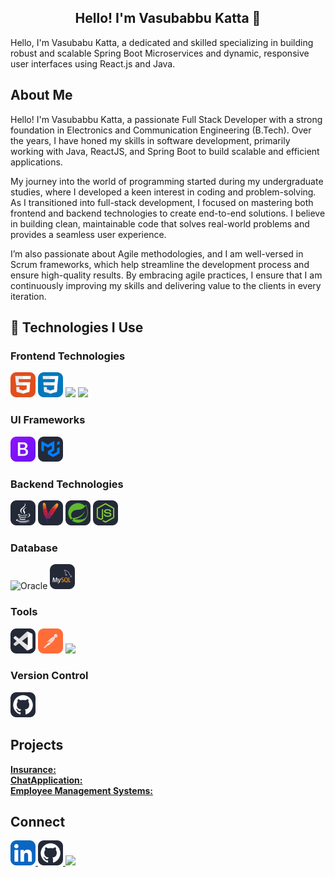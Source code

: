 <h2 align="center">Hello! I'm Vasubabbu Katta 👋</h2>
Hello, I'm Vasubabu Katta, a dedicated and skilled specializing in building robust and scalable Spring Boot Microservices and dynamic, responsive user interfaces using React.js and Java.

## About Me
Hello! I'm Vasubabbu Katta, a passionate Full Stack Developer with a strong foundation in Electronics and Communication Engineering (B.Tech). Over the years, I have honed my skills in software development, primarily working with Java, ReactJS, and Spring Boot to build scalable and efficient applications.

My journey into the world of programming started during my undergraduate studies, where I developed a keen interest in coding and problem-solving. As I transitioned into full-stack development, I focused on mastering both frontend and backend technologies to create end-to-end solutions. I believe in building clean, maintainable code that solves real-world problems and provides a seamless user experience.

I’m also passionate about Agile methodologies, and I am well-versed in Scrum frameworks, which help streamline the development process and ensure high-quality results. By embracing agile practices, I ensure that I am continuously improving my skills and delivering value to the clients in every iteration.

## 🚀 Technologies I Use

### Frontend Technologies  
<p align="left">
  <img src="https://github.com/tandpfun/skill-icons/blob/main/icons/HTML.svg" width="40">
  <img src="https://github.com/tandpfun/skill-icons/blob/main/icons/CSS.svg" width="40">
  <img src="https://upload.wikimedia.org/wikipedia/commons/6/6a/JavaScript-logo.png" width="40">
  <img src="https://upload.wikimedia.org/wikipedia/commons/a/a7/React-icon.svg" width="40">
</p>

### UI Frameworks  
<p align="left">
  <img src="https://github.com/tandpfun/skill-icons/blob/main/icons/Bootstrap.svg" width="40">
  <img src="https://github.com/tandpfun/skill-icons/blob/main/icons/MaterialUI-Dark.svg" width="40">
</p>

### Backend Technologies  
<p align="left">
  <img src="https://raw.githubusercontent.com/tandpfun/skill-icons/65dea6c4eaca7da319e552c09f4cf5a9a8dab2c8/icons/Java-Dark.svg" width="40">
  <img src="https://raw.githubusercontent.com/tandpfun/skill-icons/65dea6c4eaca7da319e552c09f4cf5a9a8dab2c8/icons/Maven-Dark.svg" width="40">
  <img src="https://raw.githubusercontent.com/tandpfun/skill-icons/65dea6c4eaca7da319e552c09f4cf5a9a8dab2c8/icons/Spring-Dark.svg" width="40">
  <img src="https://raw.githubusercontent.com/tandpfun/skill-icons/65dea6c4eaca7da319e552c09f4cf5a9a8dab2c8/icons/NodeJS-Dark.svg" width="40">
</p>

### Database
<p align="left">
  <img src="https://upload.wikimedia.org/wikipedia/commons/5/50/Oracle_logo.svg" width="40" title="Oracle"> 
  <img src="https://raw.githubusercontent.com/tandpfun/skill-icons/65dea6c4eaca7da319e552c09f4cf5a9a8dab2c8/icons/MySQL-Dark.svg" width="40" title="MySQL"> 
</p>

### Tools
<p align="left">
  <img src="https://github.com/tandpfun/skill-icons/blob/main/icons/VSCode-Dark.svg" width="40"> 
  <img src="https://raw.githubusercontent.com/tandpfun/skill-icons/65dea6c4eaca7da319e552c09f4cf5a9a8dab2c8/icons/Postman.svg" width="40"> 
  <img src="https://raw.githubusercontent.com/tandpfun/skill-icons/65dea6c4eaca7da319e552c09f4cf5a9a8dab2c8/icons/Sublime-Dark.svg" width="40"> 
</p>

### Version Control
<p align="left">
  <img src="https://raw.githubusercontent.com/tandpfun/skill-icons/65dea6c4eaca7da319e552c09f4cf5a9a8dab2c8/icons/Github-Dark.svg" width="40"> 
</p>

## Projects
[**Insurance:**](https://github.com/VASUBABUKATTA/insurance)</br>
[ **ChatApplication:** ](https://github.com/VASUBABUKATTA/ChatAplication-Frontend)</br>
[**Employee Management Systems:** ](https://github.com/VASUBABUKATTA/EmployeeManagementApplication)</br>

## Connect
[ <img src="https://raw.githubusercontent.com/tandpfun/skill-icons/65dea6c4eaca7da319e552c09f4cf5a9a8dab2c8/icons/LinkedIn.svg" width="40"> ](https://www.linkedin.com/in/katta-vasubabu-6b5142229/)
[ <img src="https://raw.githubusercontent.com/tandpfun/skill-icons/65dea6c4eaca7da319e552c09f4cf5a9a8dab2c8/icons/Github-Dark.svg" width="40"> ](https://github.com/VASUBABUKATTA) 
[ <img src="https://www.citypng.com/public/uploads/preview/download-black-male-user-profile-icon-png-701751695035033bwdeymrpov.png" width="40"> ](https://github.com/VASUBABUKATTA)
